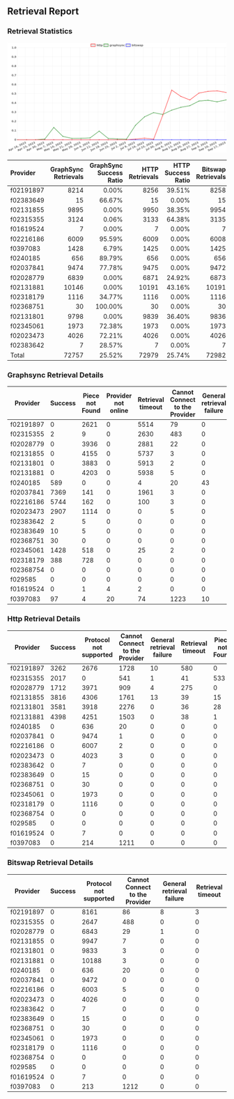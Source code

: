 ## Retrieval Report
### Retrieval Statistics
<img src="https://raw.githubusercontent.com/data-preservation-programs/filplus-checker-assets/main/filecoin-project/filecoin-plus-large-datasets/issues/1639/1695094021342.png"/>

| Provider  | GraphSync Retrievals | GraphSync Success Ratio | HTTP Retrievals | HTTP Success Ratio | Bitswap Retrievals | Bitswap Success Ratio |
| :-------- | -------------------: | ----------------------: | --------------: | -----------------: | -----------------: | --------------------: |
| f02191897 |                 8214 |                   0.00% |            8256 |             39.51% |               8258 |                 0.00% |
| f02383649 |                   15 |                  66.67% |              15 |              0.00% |                 15 |                 0.00% |
| f02131855 |                 9895 |                   0.00% |            9950 |             38.35% |               9954 |                 0.00% |
| f02315355 |                 3124 |                   0.06% |            3133 |             64.38% |               3135 |                 0.00% |
| f01619524 |                    7 |                   0.00% |               7 |              0.00% |                  7 |                 0.00% |
| f02216186 |                 6009 |                  95.59% |            6009 |              0.00% |               6008 |                 0.00% |
| f0397083  |                 1428 |                   6.79% |            1425 |              0.00% |               1425 |                 0.00% |
| f0240185  |                  656 |                  89.79% |             656 |              0.00% |                656 |                 0.00% |
| f02037841 |                 9474 |                  77.78% |            9475 |              0.00% |               9472 |                 0.00% |
| f02028779 |                 6839 |                   0.00% |            6871 |             24.92% |               6873 |                 0.00% |
| f02131881 |                10146 |                   0.00% |           10191 |             43.16% |              10191 |                 0.00% |
| f02318179 |                 1116 |                  34.77% |            1116 |              0.00% |               1116 |                 0.00% |
| f02368751 |                   30 |                 100.00% |              30 |              0.00% |                 30 |                 0.00% |
| f02131801 |                 9798 |                   0.00% |            9839 |             36.40% |               9836 |                 0.00% |
| f02345061 |                 1973 |                  72.38% |            1973 |              0.00% |               1973 |                 0.00% |
| f02023473 |                 4026 |                  72.21% |            4026 |              0.00% |               4026 |                 0.00% |
| f02383642 |                    7 |                  28.57% |               7 |              0.00% |                  7 |                 0.00% |
| Total     |                72757 |                  25.52% |           72979 |             25.74% |              72982 |                 0.00% |

### Graphsync Retrieval Details
| Provider  | Success | Piece not Found | Provider not online | Retrieval timeout | Cannot Connect to the Provider | General retrieval failure |
| --------- | ------- | --------------- | ------------------- | ----------------- | ------------------------------ | ------------------------- |
| f02191897 | 0       | 2621            | 0                   | 5514              | 79                             | 0                         |
| f02315355 | 2       | 9               | 0                   | 2630              | 483                            | 0                         |
| f02028779 | 0       | 3936            | 0                   | 2881              | 22                             | 0                         |
| f02131855 | 0       | 4155            | 0                   | 5737              | 3                              | 0                         |
| f02131801 | 0       | 3883            | 0                   | 5913              | 2                              | 0                         |
| f02131881 | 0       | 4203            | 0                   | 5938              | 5                              | 0                         |
| f0240185  | 589     | 0               | 0                   | 4                 | 20                             | 43                        |
| f02037841 | 7369    | 141             | 0                   | 1961              | 3                              | 0                         |
| f02216186 | 5744    | 162             | 0                   | 100               | 3                              | 0                         |
| f02023473 | 2907    | 1114            | 0                   | 0                 | 5                              | 0                         |
| f02383642 | 2       | 5               | 0                   | 0                 | 0                              | 0                         |
| f02383649 | 10      | 5               | 0                   | 0                 | 0                              | 0                         |
| f02368751 | 30      | 0               | 0                   | 0                 | 0                              | 0                         |
| f02345061 | 1428    | 518             | 0                   | 25                | 2                              | 0                         |
| f02318179 | 388     | 728             | 0                   | 0                 | 0                              | 0                         |
| f02368754 | 0       | 0               | 0                   | 0                 | 0                              | 0                         |
| f029585   | 0       | 0               | 0                   | 0                 | 0                              | 0                         |
| f01619524 | 0       | 1               | 4                   | 2                 | 0                              | 0                         |
| f0397083  | 97      | 4               | 20                  | 74                | 1223                           | 10                        |

### Http Retrieval Details
| Provider  | Success | Protocol not supported | Cannot Connect to the Provider | General retrieval failure | Retrieval timeout | Piece not Found |
| --------- | ------- | ---------------------- | ------------------------------ | ------------------------- | ----------------- | --------------- |
| f02191897 | 3262    | 2676                   | 1728                           | 10                        | 580               | 0               |
| f02315355 | 2017    | 0                      | 541                            | 1                         | 41                | 533             |
| f02028779 | 1712    | 3971                   | 909                            | 4                         | 275               | 0               |
| f02131855 | 3816    | 4306                   | 1761                           | 13                        | 39                | 15              |
| f02131801 | 3581    | 3918                   | 2276                           | 0                         | 36                | 28              |
| f02131881 | 4398    | 4251                   | 1503                           | 0                         | 38                | 1               |
| f0240185  | 0       | 636                    | 20                             | 0                         | 0                 | 0               |
| f02037841 | 0       | 9474                   | 1                              | 0                         | 0                 | 0               |
| f02216186 | 0       | 6007                   | 2                              | 0                         | 0                 | 0               |
| f02023473 | 0       | 4023                   | 3                              | 0                         | 0                 | 0               |
| f02383642 | 0       | 7                      | 0                              | 0                         | 0                 | 0               |
| f02383649 | 0       | 15                     | 0                              | 0                         | 0                 | 0               |
| f02368751 | 0       | 30                     | 0                              | 0                         | 0                 | 0               |
| f02345061 | 0       | 1973                   | 0                              | 0                         | 0                 | 0               |
| f02318179 | 0       | 1116                   | 0                              | 0                         | 0                 | 0               |
| f02368754 | 0       | 0                      | 0                              | 0                         | 0                 | 0               |
| f029585   | 0       | 0                      | 0                              | 0                         | 0                 | 0               |
| f01619524 | 0       | 7                      | 0                              | 0                         | 0                 | 0               |
| f0397083  | 0       | 214                    | 1211                           | 0                         | 0                 | 0               |

### Bitswap Retrieval Details
| Provider  | Success | Protocol not supported | Cannot Connect to the Provider | General retrieval failure | Retrieval timeout |
| --------- | ------- | ---------------------- | ------------------------------ | ------------------------- | ----------------- |
| f02191897 | 0       | 8161                   | 86                             | 8                         | 3                 |
| f02315355 | 0       | 2647                   | 488                            | 0                         | 0                 |
| f02028779 | 0       | 6843                   | 29                             | 1                         | 0                 |
| f02131855 | 0       | 9947                   | 7                              | 0                         | 0                 |
| f02131801 | 0       | 9833                   | 3                              | 0                         | 0                 |
| f02131881 | 0       | 10188                  | 3                              | 0                         | 0                 |
| f0240185  | 0       | 636                    | 20                             | 0                         | 0                 |
| f02037841 | 0       | 9472                   | 0                              | 0                         | 0                 |
| f02216186 | 0       | 6003                   | 5                              | 0                         | 0                 |
| f02023473 | 0       | 4026                   | 0                              | 0                         | 0                 |
| f02383642 | 0       | 7                      | 0                              | 0                         | 0                 |
| f02383649 | 0       | 15                     | 0                              | 0                         | 0                 |
| f02368751 | 0       | 30                     | 0                              | 0                         | 0                 |
| f02345061 | 0       | 1973                   | 0                              | 0                         | 0                 |
| f02318179 | 0       | 1116                   | 0                              | 0                         | 0                 |
| f02368754 | 0       | 0                      | 0                              | 0                         | 0                 |
| f029585   | 0       | 0                      | 0                              | 0                         | 0                 |
| f01619524 | 0       | 7                      | 0                              | 0                         | 0                 |
| f0397083  | 0       | 213                    | 1212                           | 0                         | 0                 |
